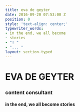 ```yaml
---
title: eva de geyter
date: 2016-09-20 07:53:00 Z
position: 0
style: 'text-align: center;'
typewriter_words:
- in the end, we all become
- stories
- "! "
- "... "
layout: section.typed
---
```


# EVA DE GEYTER

### content consultant


#### <span id="typed">in the end, we all become stories</span>